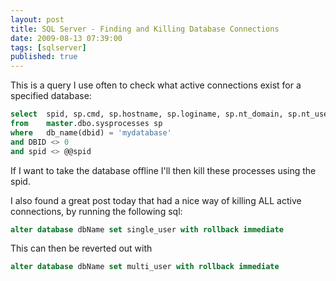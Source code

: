 ```yaml
---
layout: post
title: SQL Server - Finding and Killing Database Connections
date: 2009-08-13 07:39:00
tags: [sqlserver]
published: true
---
```


This is a query I use often to check what active connections exist for a specified database:

```sql
select  spid, sp.cmd, sp.hostname, sp.loginame, sp.nt_domain, sp.nt_username, sp.program_name
from    master.dbo.sysprocesses sp
where   db_name(dbid) = 'mydatabase'
and DBID <> 0  
and spid <> @@spid 
```

If I want to take the database offline I'll then kill these processes using the spid.

I also found a great post today that had a nice way of killing ALL active connections, by running the following sql:

```sql
alter database dbName set single_user with rollback immediate  
```

This can then be reverted out with

```sql
alter database dbName set multi_user with rollback immediate 
```